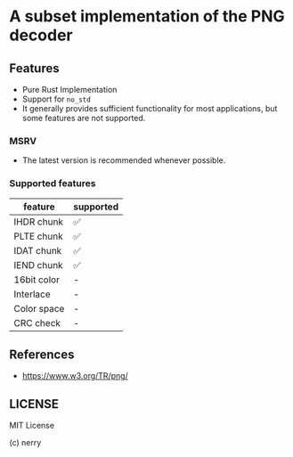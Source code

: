 # A subset implementation of the PNG decoder

## Features

* Pure Rust Implementation
* Support for `no_std`
* It generally provides sufficient functionality for most applications, but some features are not supported.

### MSRV

* The latest version is recommended whenever possible.

### Supported features

|feature|supported|
|-|-|
|IHDR chunk|✅|
|PLTE chunk|✅|
|IDAT chunk|✅|
|IEND chunk|✅|
|16bit color|-|
|Interlace|-|
|Color space|-|
|CRC check|-|

## References

* https://www.w3.org/TR/png/

## LICENSE

MIT License

(c) nerry
